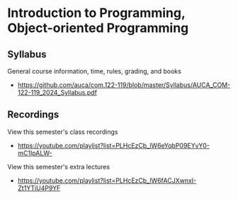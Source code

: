 Introduction to Programming, Object-oriented Programming
========================================================

## Syllabus

General course information, time, rules, grading, and books

* <https://github.com/auca/com.122-119/blob/master/Syllabus/AUCA_COM-122-119_2024_Syllabus.pdf>

## Recordings

View this semester's class recordings

* <https://youtube.com/playlist?list=PLHcEzCb_lW6eYqbP09EYvY0-mC1IpALW->

View this semester's extra lectures

* <https://youtube.com/playlist?list=PLHcEzCb_lW6fACJXwnxI-Zt1YTiU4P9YF>
